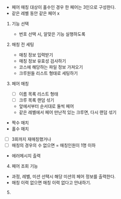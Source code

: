 - 페어 매칭 대상이 홀수인 경우 한 페어는 3인으로 구성한다.
- 같은 레벨 동안 같은 페어 x

1. 기능 선택

   - 번호 선택 시, 알맞은 기능 실행하도록

2. 매칭 전 세팅
   - 매칭 정보 입력받기
   - 매칭 정보 유효성 검사하기
   - 코스에 해당하는 파일 정보 가져오기
   - 크루원들 리스트 형태로 세팅하기

3. 페어 매칭
    - [ ] 이름 목록 리스트 형태
    - [ ] 크루 목록 랜덤 섞기
    - 앞에서부터 순서대로 둘씩 페어
    - 같은 레벨에서 페어 만난적 있는 크루면, 다시 랜덤 섞기

- 짝수 매치
- 홀수 매치


- [ ] 3회까지 재매칭했거나
- [ ] 매칭의 경우의 수 없으면 = 매칭인원이 1명 이하
- 에러메시지 출력

4. 페어 조회 기능

- 과정, 레벨, 미션 선택시 해당 미션의 페어 정보를 출력한다.
- 매칭 이력 없으면 매칭 이력 없다고 안내하기.

5. 
